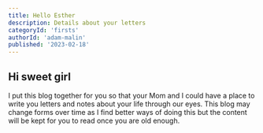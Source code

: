```yaml
---
title: Hello Esther
description: Details about your letters
categoryId: 'firsts'
authorId: 'adam-malin'
published: '2023-02-18'
---
```


## Hi sweet girl

I put this blog together for you so that your Mom and I could have a place to write you letters and notes about your life through our eyes. This blog may change forms over time as I find better ways of doing this but the content will be kept for you to read once you are old enough.